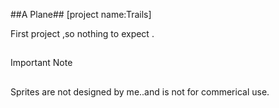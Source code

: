 ##A Plane##
[project name:Trails]

First project ,so nothing to expect .

##

Important Note
##

Sprites are not designed by me..and is not for commerical use.
